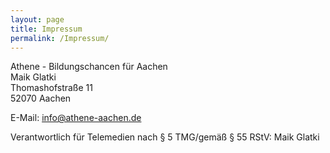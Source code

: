 ```yaml
---
layout: page
title: Impressum
permalink: /Impressum/
---
```


Athene - Bildungschancen für Aachen  
Maik Glatki  
Thomashofstraße 11  
52070 Aachen  

E-Mail: <a href="mailto:info@athene-aachen.de">info@athene-aachen.de</a>  

Verantwortlich für Telemedien nach § 5 TMG/gemäß § 55 RStV: Maik Glatki

